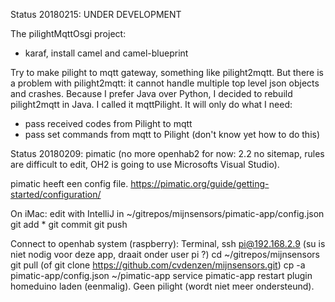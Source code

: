 Status 20180215: UNDER DEVELOPMENT

The pilightMqttOsgi project:
- karaf, install camel and camel-blueprint


Try to make pilight to mqtt gateway, something like pilight2mqtt. But there is a problem with pilight2mqtt: it cannot
handle multiple top level json objects and crashes. Because I prefer Java over Python, I decided to rebuild pilight2mqtt
in Java. I called it mqttPilight.
It will only do what I need:
- pass received codes from Pilight to mqtt
- pass set commands from mqtt to Pilight (don't know yet how to do this)

Status 20180209:
pimatic (no more openhab2 for now: 2.2 no sitemap, rules are difficult to edit, OH2 is going to use Microsofts Visual Studio).

pimatic heeft een config file. https://pimatic.org/guide/getting-started/configuration/



On iMac:
edit with IntelliJ in ~/gitrepos/mijnsensors/pimatic-app/config.json
git add *
git commit
git push

Connect to openhab system (raspberry):
Terminal, ssh pi@192.168.2.9
(su is niet nodig voor deze app, draait onder user pi ?)
cd ~/gitrepos/mijnsensors
git pull
(of git clone https://github.com/cvdenzen/mijnsensors.git)
cp -a pimatic-app/config.json ~/pimatic-app
service pimatic-app restart
plugin homeduino laden (eenmalig). Geen pilight (wordt niet meer ondersteund).
